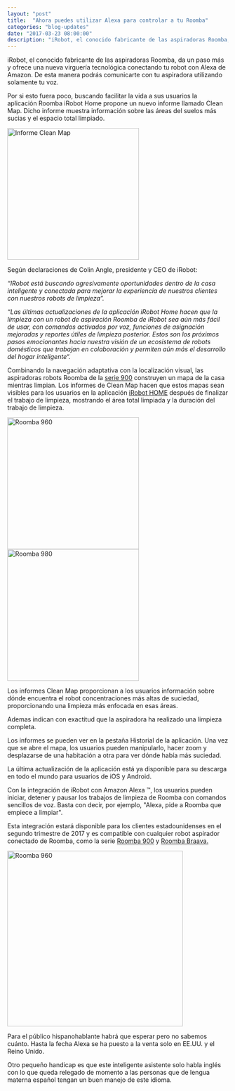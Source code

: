 ```yaml
---
layout: "post"
title:  "Ahora puedes utilizar Alexa para controlar a tu Roomba"
categories: "blog-updates"
date: "2017-03-23 08:00:00"
description: "iRobot, el conocido fabricante de las aspiradoras Roomba, da un paso más y ofrece una nueva virguería tecnológica conectando tu robot con Alexa de Amazon."
---
```


iRobot, el conocido fabricante de las aspiradoras Roomba, da un paso más y ofrece una nueva virguería tecnológica conectando tu robot con Alexa de Amazon. De esta manera podrás comunicarte con tu aspiradora utilizando solamente tu voz.

Por si esto fuera poco, buscando facilitar la vida a sus usuarios la aplicación Roomba iRobot Home propone un nuevo informe llamado Clean Map. Dicho informe muestra información sobre las áreas del suelos más sucias y el espacio total limpiado.

<div class="text-center">
  <img src="{{ site.url }}/assets/img/varias/clean_map_report.jpg" width="300" height="auto" alt="Informe Clean Map">
</div>

Según declaraciones de Colin Angle, presidente y CEO de iRobot:

 _“IRobot está buscando agresivamente oportunidades dentro de la casa inteligente y conectada para mejorar la experiencia de nuestros clientes con nuestros robots de limpieza”._

 _“Las últimas actualizaciones de la aplicación iRobot Home hacen que la limpieza con un robot de aspiración Roomba de iRobot sea aún más fácil de usar, con comandos activados por voz, funciones de asignación mejoradas y reportes útiles de limpieza posterior. Estos son los próximos pasos emocionantes hacia nuestra visión de un ecosistema de robots domésticos que trabajan en colaboración y permiten aún más el desarrollo del hogar inteligente“._

Combinando la navegación adaptativa con la localización visual, las aspiradoras robots Roomba de la [serie 900](http://www.lasaspiradoras.com/test-iRobot-roomba-980/) construyen un mapa de la casa mientras limpian. Los informes de Clean Map hacen que estos mapas sean visibles para los usuarios en la aplicación [iRobot HOME](https://play.google.com/store/apps/details?id=com.irobot.home&hl=es) después de finalizar el trabajo de limpieza, mostrando el área total limpiada y la duración del trabajo de limpieza.

<div class="text-center">
  <img src="{{ site.url }}/assets/img/varias/Roomba_960_telefono.jpg" width="300" height="auto" alt="Roomba 960">
  <img src="{{ site.url }}/assets/img/varias/Roomba_980_telefono.jpg" width="300" height="auto" alt="Roomba 980">
</div>

Los informes Clean Map proporcionan a los usuarios información sobre dónde encuentra el robot concentraciones más altas de suciedad, proporcionando una limpieza más enfocada en esas áreas.

Ademas indican con exactitud que la aspiradora ha realizado una limpieza completa.

Los informes se pueden ver en la pestaña Historial de la aplicación. Una vez que se abre el mapa, los usuarios pueden manipularlo, hacer zoom y desplazarse de una habitación a otra para ver dónde había más suciedad.

La última actualización de la aplicación está ya disponible para su descarga en todo el mundo para usuarios de iOS y Android.

Con la integración de iRobot con Amazon Alexa ™, los usuarios pueden iniciar, detener y pausar los trabajos de limpieza de Roomba con comandos sencillos de voz. Basta con decir, por ejemplo, "Alexa, pide a Roomba que empiece a limpiar".

Esta integración estará disponible para los clientes estadounidenses en el segundo trimestre de 2017 y es compatible con cualquier robot aspirador conectado de Roomba, como la serie [Roomba 900](http://www.lasaspiradoras.com/test-iRobot-roomba-980/) y [Roomba Braava.](http://www.lasaspiradoras.com/test-iRobot-Braava-Jet-240/)

<div class="text-center">
  <img src="{{ site.url }}/assets/img/varias/roomba_braava_jet-min.jpg" width="400" height="auto" alt="Roomba 960">
</div>

Para el público hispanohablante habrá que esperar pero no sabemos cuánto. Hasta la fecha Alexa se ha puesto a la venta solo en EE.UU. y el Reino Unido.

Otro pequeño handicap es que este inteligente asistente solo habla inglés con lo que queda relegado de momento a las personas que de lengua materna español tengan un buen manejo de este idioma.
